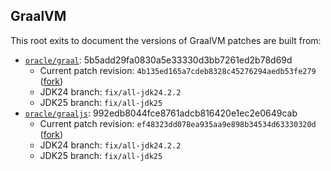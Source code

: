 ## GraalVM

This root exits to document the versions of GraalVM patches are built from:

- [`oracle/graal`](https://github.com/oracle/graal): 5b5add29fa0830a5e33330d3bb7261ed2b78d69d
  - Current patch revision: `4b135ed165a7cdeb8328c45276294aedb53fe279` ([fork](https://github.com/elide-dev/graal))
  - JDK24 branch: `fix/all-jdk24.2.2`
  - JDK25 branch: `fix/all-jdk25`
- [`oracle/graaljs`](https://github.com/oracle/graaljs): 992edb8044fce8761adcb816420e1ec2e0649cab
  - Current patch revision: `ef48323dd078ea935aa9e898b34534d63330320d` ([fork](https://github.com/elide-dev/graaljs))
  - JDK24 branch: `fix/all-jdk24.2.2`
  - JDK25 branch: `fix/all-jdk25`

